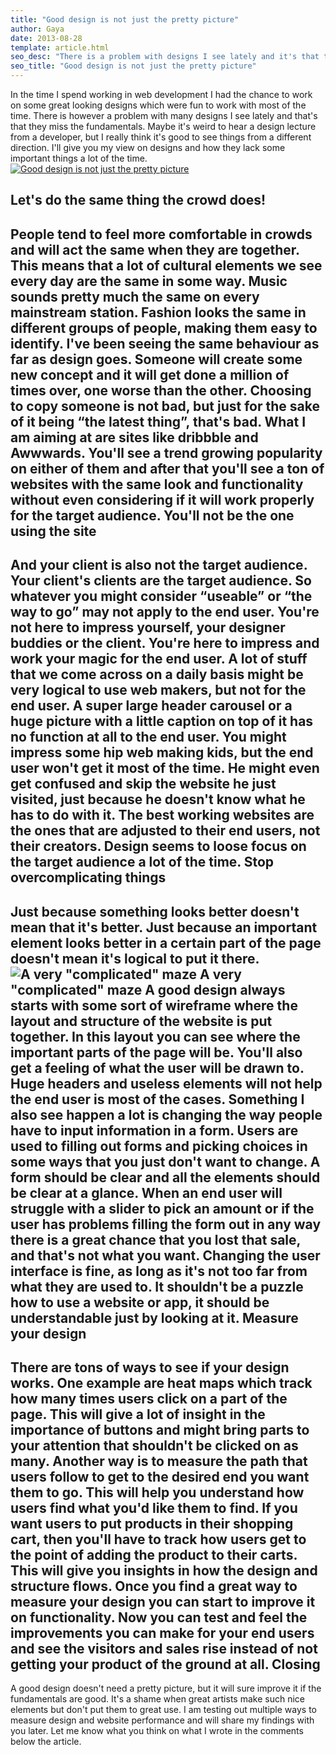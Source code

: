 ```yaml
---
title: "Good design is not just the pretty picture"
author: Gaya
date: 2013-08-28
template: article.html
seo_desc: "There is a problem with designs I see lately and it's that they miss the fundamentals. I'll give you my view on designs and how they lack important things."
seo_title: "Good design is not just the pretty picture"
---
```

In the time I spend working in web development I had the chance to work on some great looking designs which were fun to work with most of the time. There is however a problem with many designs I see lately and that's that they miss the fundamentals. Maybe it's weird to hear a design lecture from a developer, but I really think it's good to see things from a different direction. I'll give you my view on designs and how they lack some important things a lot of the time. [![Good design is not just the pretty picture](/articles/good-design-just-pretty-picture/poster-good-design-pretty-picture.jpg)](http://www.gayadesign.com/articles/good-design-just-pretty-picture/ "Good design is not just the pretty picture")<span class="more"></span>

Let's do the same thing the crowd does!
---------------------------------------

 People tend to feel more comfortable in crowds and will act the same when they are together. This means that a lot of cultural elements we see every day are the same in some way. Music sounds pretty much the same on every mainstream station. Fashion looks the same in different groups of people, making them easy to identify. I've been seeing the same behaviour as far as design goes. Someone will create some new concept and it will get done a million of times over, one worse than the other. Choosing to copy someone is not bad, but just for the sake of it being “the latest thing”, that's bad. What I am aiming at are sites like dribbble and Awwwards. You'll see a trend growing popularity on either of them and after that you'll see a ton of websites with the same look and functionality without even considering if it will work properly for the target audience. You'll not be the one using the site
------------------------------------

 And your client is also not the target audience. Your client's clients are the target audience. So whatever you might consider “useable” or “the way to go” may not apply to the end user. You're not here to impress yourself, your designer buddies or the client. You're here to impress and work your magic for the end user. A lot of stuff that we come across on a daily basis might be very logical to use web makers, but not for the end user. A super large header carousel or a huge picture with a little caption on top of it has no function at all to the end user. You might impress some hip web making kids, but the end user won't get it most of the time. He might even get confused and skip the website he just visited, just because he doesn't know what he has to do with it. The best working websites are the ones that are adjusted to their end users, not their creators. Design seems to loose focus on the target audience a lot of the time. Stop overcomplicating things
----------------------------

 Just because something looks better doesn't mean that it's better. Just because an important element looks better in a certain part of the page doesn't mean it's logical to put it there. ![A very "complicated" maze](/articles/good-design-just-pretty-picture/a-complicated-maze.jpg) A very "complicated" maze A good design always starts with some sort of wireframe where the layout and structure of the website is put together. In this layout you can see where the important parts of the page will be. You'll also get a feeling of what the user will be drawn to. Huge headers and useless elements will not help the end user is most of the cases. Something I also see happen a lot is changing the way people have to input information in a form. Users are used to filling out forms and picking choices in some ways that you just don't want to change. A form should be clear and all the elements should be clear at a glance. When an end user will struggle with a slider to pick an amount or if the user has problems filling the form out in any way there is a great chance that you lost that sale, and that's not what you want. Changing the user interface is fine, as long as it's not too far from what they are used to. It shouldn't be a puzzle how to use a website or app, it should be understandable just by looking at it. Measure your design
-------------------

 There are tons of ways to see if your design works. One example are heat maps which track how many times users click on a part of the page. This will give a lot of insight in the importance of buttons and might bring parts to your attention that shouldn't be clicked on as many. Another way is to measure the path that users follow to get to the desired end you want them to go. This will help you understand how users find what you'd like them to find. If you want users to put products in their shopping cart, then you'll have to track how users get to the point of adding the product to their carts. This will give you insights in how the design and structure flows. Once you find a great way to measure your design you can start to improve it on functionality. Now you can test and feel the improvements you can make for your end users and see the visitors and sales rise instead of not getting your product of the ground at all. Closing
-------

 A good design doesn't need a pretty picture, but it will sure improve it if the fundamentals are good. It's a shame when great artists make such nice elements but don't put them to great use. I am testing out multiple ways to measure design and website performance and will share my findings with you later. Let me know what you think on what I wrote in the comments below the article.